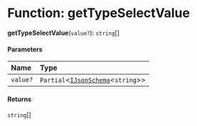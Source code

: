 # Function: getTypeSelectValue

**getTypeSelectValue**(`value?`): `string`\[]

#### Parameters

| Name | Type |
| :------ | :------ |
| `value?` | `Partial`<[`IJsonSchema`](/auto-docs/form-antd-materials/interfaces/IJsonSchema.md)<`string`>> |

#### Returns

`string`\[]

